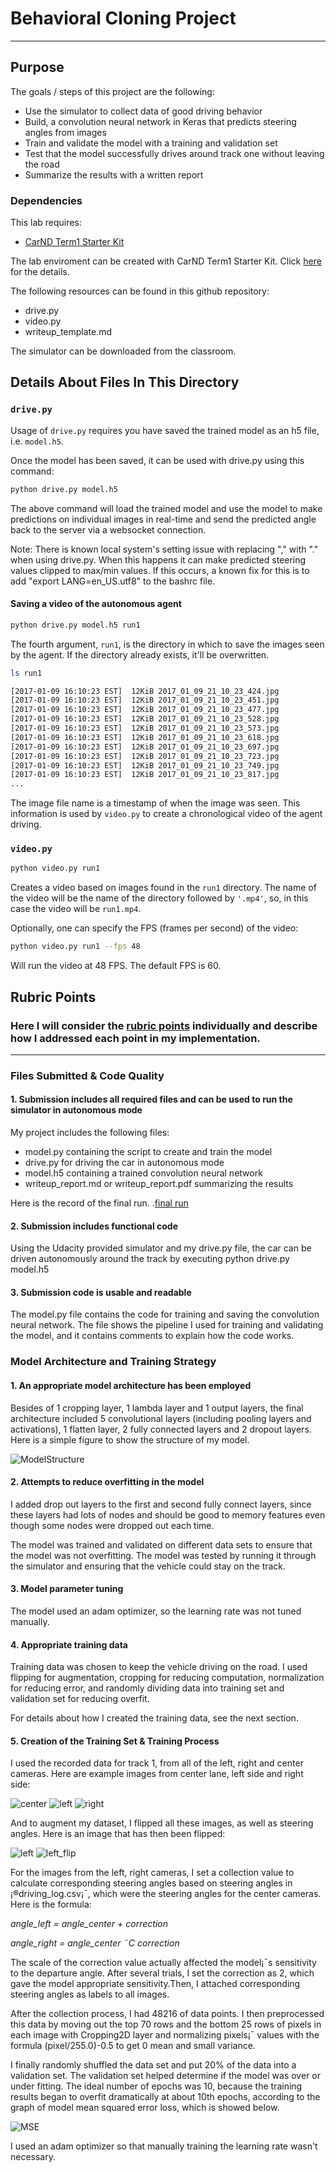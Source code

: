 # **Behavioral Cloning Project** 
---

## Purpose

The goals / steps of this project are the following:
* Use the simulator to collect data of good driving behavior
* Build, a convolution neural network in Keras that predicts steering angles from images
* Train and validate the model with a training and validation set
* Test that the model successfully drives around track one without leaving the road
* Summarize the results with a written report

### Dependencies
This lab requires:

* [CarND Term1 Starter Kit](https://github.com/udacity/CarND-Term1-Starter-Kit)

The lab enviroment can be created with CarND Term1 Starter Kit. Click [here](https://github.com/udacity/CarND-Term1-Starter-Kit/blob/master/README.md) for the details.

The following resources can be found in this github repository:
* drive.py
* video.py
* writeup_template.md

The simulator can be downloaded from the classroom. 

## Details About Files In This Directory

### `drive.py`

Usage of `drive.py` requires you have saved the trained model as an h5 file, i.e. `model.h5`. 

Once the model has been saved, it can be used with drive.py using this command:

```sh
python drive.py model.h5
```

The above command will load the trained model and use the model to make predictions on individual images in real-time and send the predicted angle back to the server via a websocket connection.

Note: There is known local system's setting issue with replacing "," with "." when using drive.py. When this happens it can make predicted steering values clipped to max/min values. If this occurs, a known fix for this is to add "export LANG=en_US.utf8" to the bashrc file.

#### Saving a video of the autonomous agent

```sh
python drive.py model.h5 run1
```

The fourth argument, `run1`, is the directory in which to save the images seen by the agent. If the directory already exists, it'll be overwritten.

```sh
ls run1

[2017-01-09 16:10:23 EST]  12KiB 2017_01_09_21_10_23_424.jpg
[2017-01-09 16:10:23 EST]  12KiB 2017_01_09_21_10_23_451.jpg
[2017-01-09 16:10:23 EST]  12KiB 2017_01_09_21_10_23_477.jpg
[2017-01-09 16:10:23 EST]  12KiB 2017_01_09_21_10_23_528.jpg
[2017-01-09 16:10:23 EST]  12KiB 2017_01_09_21_10_23_573.jpg
[2017-01-09 16:10:23 EST]  12KiB 2017_01_09_21_10_23_618.jpg
[2017-01-09 16:10:23 EST]  12KiB 2017_01_09_21_10_23_697.jpg
[2017-01-09 16:10:23 EST]  12KiB 2017_01_09_21_10_23_723.jpg
[2017-01-09 16:10:23 EST]  12KiB 2017_01_09_21_10_23_749.jpg
[2017-01-09 16:10:23 EST]  12KiB 2017_01_09_21_10_23_817.jpg
...
```

The image file name is a timestamp of when the image was seen. This information is used by `video.py` to create a chronological video of the agent driving.

### `video.py`

```sh
python video.py run1
```

Creates a video based on images found in the `run1` directory. The name of the video will be the name of the directory followed by `'.mp4'`, so, in this case the video will be `run1.mp4`.

Optionally, one can specify the FPS (frames per second) of the video:

```sh
python video.py run1 --fps 48
```

Will run the video at 48 FPS. The default FPS is 60.

[//]: # (Image References)

[image1]: ./examples/center_2016_12_01_13_30_48_287.jpg
[image2]: ./examples/left_2016_12_01_13_30_48_287.jpg
[image3]: ./examples/right_2016_12_01_13_30_48_287.jpg
[image4]: ./examples/left_flip.jpg
[image5]: ./examples/MSE.png
[image6]: ./examples/ModelStructure.JPG 

## Rubric Points
### Here I will consider the [rubric points](https://review.udacity.com/#!/rubrics/432/view) individually and describe how I addressed each point in my implementation.  

---
### Files Submitted & Code Quality

#### 1. Submission includes all required files and can be used to run the simulator in autonomous mode

My project includes the following files:
* model.py containing the script to create and train the model
* drive.py for driving the car in autonomous mode
* model.h5 containing a trained convolution neural network 
* writeup_report.md or writeup_report.pdf summarizing the results

Here is the record of the final run.
.[final run](./output_video_recorded.mp4)
#### 2. Submission includes functional code
Using the Udacity provided simulator and my drive.py file, the car can be driven autonomously around the track by executing 
python drive.py model.h5

#### 3. Submission code is usable and readable

The model.py file contains the code for training and saving the convolution neural network. The file shows the pipeline I used for training and validating the model, and it contains comments to explain how the code works.

### Model Architecture and Training Strategy

#### 1. An appropriate model architecture has been employed

Besides of 1 cropping layer, 1 lambda layer and 1 output layers, the final architecture included 5 convolutional layers (including pooling layers and activations), 1 flatten layer, 2 fully connected layers and 2 dropout layers. Here is a simple figure to show the structure of my model.

![ModelStructure][image6]

#### 2. Attempts to reduce overfitting in the model

I added drop out layers to the first and second fully connect layers, since these layers had lots of nodes and should be good to memory features even though some nodes were dropped out each time. 

The model was trained and validated on different data sets to ensure that the model was not overfitting. The model was tested by running it through the simulator and ensuring that the vehicle could stay on the track.

#### 3. Model parameter tuning

The model used an adam optimizer, so the learning rate was not tuned manually.

#### 4. Appropriate training data

Training data was chosen to keep the vehicle driving on the road. I used flipping for augmentation, cropping for reducing computation, normalization for reducing error, and randomly dividing data into training set and validation set for reducing overfit.

For details about how I created the training data, see the next section. 

#### 5. Creation of the Training Set & Training Process

I used the recorded data for track 1, from all of the left, right and center cameras. Here are example images from center lane, left side and right side:

![center][image1] ![left][image2] ![right][image3]

And to augment my dataset, I flipped all these images, as well as steering angles. Here is an image that has then been flipped:

![left][image2] ![left_flip][image4]

For the images from the left, right cameras, I set a collection value to calculate corresponding steering angles based on steering angles in ¡®driving_log.csv¡¯, which were the steering angles for the center cameras. Here is the formula:

_angle_left = angle_center + correction_

_angle_right = angle_center ¨C correction_

The scale of the correction value actually affected the model¡¯s sensitivity to the departure angle. After several trials, I set the correction as 2, which gave the model appropriate sensitivity.Then, I attached corresponding steering angles as labels to all images.

After the collection process, I had 48216 of data points. I then preprocessed this data by moving out the top 70 rows and the bottom 25 rows of pixels in each image with Cropping2D layer and normalizing pixels¡¯ values with the formula (pixel/255.0)-0.5 to get 0 mean and small variance.

I finally randomly shuffled the data set and put 20% of the data into a validation set. 
The validation set helped determine if the model was over or under fitting. The ideal number of epochs was 10, because the training results began to overfit dramatically at about 10th epochs, according to the graph of model mean squared error loss, which is showed below.

![MSE][image5]

I used an adam optimizer so that manually training the learning rate wasn't necessary.

